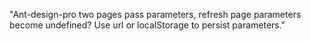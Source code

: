 "Ant-design-pro two pages pass parameters, refresh page parameters become undefined? Use url or localStorage to persist parameters."
